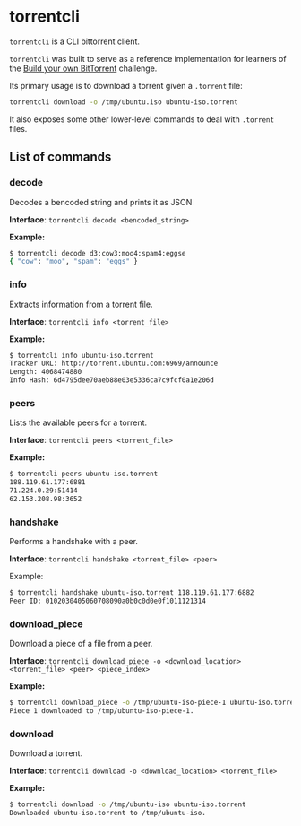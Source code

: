 # torrentcli

`torrentcli` is a CLI bittorrent client.

`torrentcli` was built to serve as a reference implementation for learners of the [Build your own BitTorrent](https://app.codecrafters.io/courses/bittorrent/overview) challenge.

Its primary usage is to download a torrent given a `.torrent` file:

```bash
torrentcli download -o /tmp/ubuntu.iso ubuntu-iso.torrent
```

It also exposes some other lower-level commands to deal with `.torrent` files.

## List of commands

### decode

Decodes a bencoded string and prints it as JSON

**Interface**: `torrentcli decode <bencoded_string>`

**Example:**

```bash
$ torrentcli decode d3:cow3:moo4:spam4:eggse
{ "cow": "moo", "spam": "eggs" }
```

### info

Extracts information from a torrent file.

**Interface**: `torrentcli info <torrent_file>`

**Example:**

```bash
$ torrentcli info ubuntu-iso.torrent
Tracker URL: http://torrent.ubuntu.com:6969/announce
Length: 4068474880
Info Hash: 6d4795dee70aeb88e03e5336ca7c9fcf0a1e206d
```

### peers

Lists the available peers for a torrent.

**Interface**: `torrentcli peers <torrent_file>`

**Example:**

```bash
$ torrentcli peers ubuntu-iso.torrent
188.119.61.177:6881
71.224.0.29:51414
62.153.208.98:3652
```

### handshake

Performs a handshake with a peer.

**Interface**: `torrentcli handshake <torrent_file> <peer>`

Example:

```bash
$ torrentcli handshake ubuntu-iso.torrent 118.119.61.177:6882
Peer ID: 0102030405060708090a0b0c0d0e0f1011121314
```

### download_piece

Download a piece of a file from a peer.

**Interface**: `torrentcli download_piece -o <download_location> <torrent_file> <peer> <piece_index>`

**Example:**

```bash
$ torrentcli download_piece -o /tmp/ubuntu-iso-piece-1 ubuntu-iso.torrent 118.119.61.117:6882 1
Piece 1 downloaded to /tmp/ubuntu-iso-piece-1.
```

### download

Download a torrent.

**Interface**: `torrentcli download -o <download_location> <torrent_file>`

**Example:**

```bash
$ torrentcli download -o /tmp/ubuntu-iso ubuntu-iso.torrent
Downloaded ubuntu-iso.torrent to /tmp/ubuntu-iso.
```
